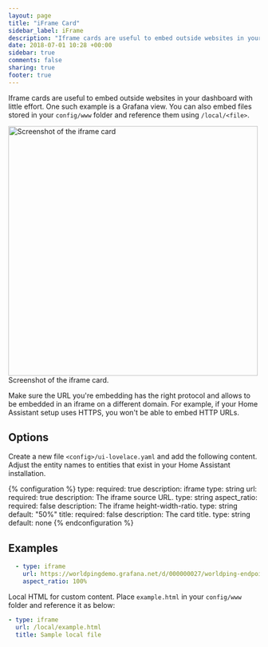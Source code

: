 ```yaml
---
layout: page
title: "iFrame Card"
sidebar_label: iFrame
description: "Iframe cards are useful to embed outside websites in your dashboard with little effort. One such example is a Grafana view."
date: 2018-07-01 10:28 +00:00
sidebar: true
comments: false
sharing: true
footer: true
---
```


Iframe cards are useful to embed outside websites in your dashboard with little effort. One such example is a Grafana view. You can also embed files stored in your `config/www` folder and reference them using `/local/<file>`.

<p class='img'>
<img width="500" src='/images/lovelace/lovelace_iframe.png' alt='Screenshot of the iframe card'>
Screenshot of the iframe card.
</p>

Make sure the URL you're embedding has the right protocol and allows to be embedded in an iframe on a different domain. For example, if your Home Assistant setup uses HTTPS, you won't be able to embed HTTP URLs.

## Options

Create a new file `<config>/ui-lovelace.yaml` and add the following content. Adjust the entity names to entities that exist in your Home Assistant installation.

{% configuration %}
type:
  required: true
  description: iframe
  type: string
url:
  required: true
  description: The iframe source URL.
  type: string
aspect_ratio:
  required: false
  description: The iframe height-width-ratio.
  type: string
  default: "50%"
title:
  required: false
  description: The card title.
  type: string
  default: none
{% endconfiguration %}

## Examples

```yaml
  - type: iframe
    url: https://worldpingdemo.grafana.net/d/000000027/worldping-endpoint-summary?var-endpoint=www_amazon_com&var-probe=All&panelId=2&fullscreen&orgId=3&theme=light
    aspect_ratio: 100%
```

Local HTML for custom content. Place `example.html` in your `config/www` folder and reference it as below:

```yaml
- type: iframe
  url: /local/example.html
  title: Sample local file
```
